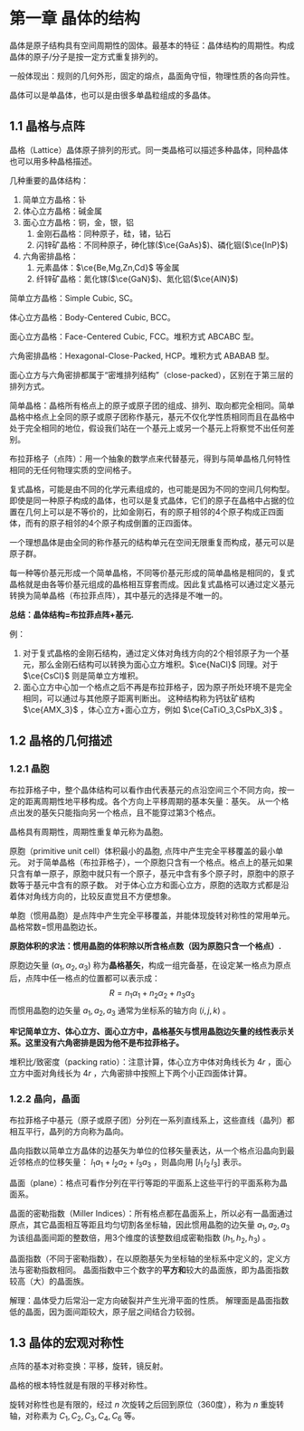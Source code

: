 # 第一章 晶体的结构

晶体是原子结构具有空间周期性的固体。最基本的特征：晶体结构的周期性。构成晶体的原子/分子是按一定方式重复排列的。

一般体现出：规则的几何外形，固定的熔点，晶面角守恒，物理性质的各向异性。

晶体可以是单晶体，也可以是由很多单晶粒组成的多晶体。

## 1.1 晶格与点阵

晶格（Lattice）晶体原子排列的形式。同一类晶格可以描述多种晶体，同种晶体也可以用多种晶格描述。

几种重要的晶体结构：

1. 简单立方晶格：钋
2. 体心立方晶格：碱金属
3. 面心立方晶格：铜，金，银，铝
    1. 金刚石晶格：同种原子，硅，锗，钻石
    2. 闪锌矿晶格：不同种原子，砷化镓($\ce{GaAs}$)、磷化铟($\ce{InP}$)
4. 六角密排晶格：
    1. 元素晶体：$\ce{Be,Mg,Zn,Cd}$ 等金属
    2. 纤锌矿晶格：氮化镓($\ce{GaN}$)、氮化铝($\ce{AlN}$)

简单立方晶格：Simple Cubic, SC。

体心立方晶格：Body-Centered Cubic, BCC。

面心立方晶格：Face-Centered Cubic, FCC。堆积方式 ABCABC 型。

六角密排晶格：Hexagonal-Close-Packed, HCP。堆积方式 ABABAB 型。

面心立方与六角密排都属于“密堆排列结构”（close-packed），区别在于第三层的排列方式。

简单晶格：晶格所有格点上的原子或原子团的组成、排列、取向都完全相同。简单晶格中格点上全同的原子或原子团称作基元，基元不仅化学性质相同而且在晶格中处于完全相同的地位，假设我们站在一个基元上或另一个基元上将察觉不出任何差别。

布拉菲格子（点阵）：用一个抽象的数学点来代替基元，得到与简单晶格几何特性相同的无任何物理实质的空间格子。

复式晶格，可能是由不同的化学元素组成的，也可能是因为不同的空间几何构型。即使是同一种原子构成的晶体，也可以是复式晶体，它们的原子在晶格中占据的位置在几何上可以是不等价的，比如金刚石，有的原子相邻的4个原子构成正四面体，而有的原子相邻的4个原子构成倒置的正四面体。

一个理想晶体是由全同的称作基元的结构单元在空间无限重复而构成，基元可以是原子群。

每一种等价基元形成一个简单晶格，不同等价基元形成的简单晶格是相同的，复式晶格就是由各等价基元组成的晶格相互穿套而成。因此复式晶格可以通过定义基元转换为简单晶格（布拉菲点阵），其中基元的选择是不唯一的。

**总结：晶体结构=布拉菲点阵+基元.**

例：

1. 对于复式晶格的金刚石结构，通过定义体对角线方向的2个相邻原子为一个基元，那么金刚石结构可以转换为面心立方堆积。$\ce{NaCl}$ 同理。对于 $\ce{CsCl}$ 则是简单立方堆积。
2. 面心立方中心加一个格点之后不再是布拉菲格子，因为原子所处环境不是完全相同，可以通过与其他原子距离判断出。
   这种结构称为钙钛矿结构 $\ce{AMX_3}$ ，体心立方+面心立方，例如 $\ce{CaTiO_3,CsPbX_3}$ 。

## 1.2 晶格的几何描述

### 1.2.1 晶胞

布拉菲格子中，整个晶体结构可以看作由代表基元的点沿空间三个不同方向，按一定的距离周期性地平移构成。各个方向上平移周期的基本矢量：基矢。
从一个格点出发的基矢只能指向另一个格点，且不能穿过第3个格点。

晶格具有周期性，周期性重复单元称为晶胞。

原胞（primitive unit cell）体积最小的晶胞, 点阵中产生完全平移覆盖的最小单元。
对于简单晶格（布拉菲格子），一个原胞只含有一个格点。格点上的基元如果只含有单一原子，原胞中就只有一个原子，基元中含有多个原子时，原胞中的原子数等于基元中含有的原子数。
对于体心立方和面心立方，原胞的选取方式都是沿着体对角线方向的，比较反直觉且不方便想象。

单胞（惯用晶胞）是点阵中产生完全平移覆盖，并能体现旋转对称性的常用单元。晶格常数=惯用晶胞边长。

**原胞体积的求法：惯用晶胞的体积除以所含格点数（因为原胞只含一个格点）.**

原胞边矢量 $(\alpha_1,\alpha_2,\alpha_3)$ 称为**晶格基矢**，构成一组完备基，在设定某一格点为原点后，点阵中任一格点的位置都可以表示成：
$$
R=n_1\alpha_1+n_2\alpha_2+n_3\alpha_3
$$
而惯用晶胞的边矢量 $a_1,a_2,a_3$ 通常为坐标系的轴方向 $(i,j,k)$ 。

**牢记简单立方、体心立方、面心立方中，晶格基矢与惯用晶胞边矢量的线性表示关系。这里没有六角密排是因为他不是布拉菲格子。**

堆积比/致密度（packing ratio）：注意计算，体心立方中体对角线长为 $4r$ ，面心立方中面对角线长为 $4r$ ，六角密排中按照上下两个小正四面体计算。

### 1.2.2 晶向，晶面

布拉菲格子中基元（原子或原子团）分列在一系列直线系上，这些直线（晶列）都相互平行，晶列的方向称为晶向。

晶向指数以简单立方晶体的边基矢为单位的位移矢量表达，从一个格点沿晶向到最近邻格点的位移矢量： $l_1a_1+l_2a_2+l_3a_3$ ，则晶向用 $[l_1\,l_2\,l_3]$ 表示。

晶面（plane）：格点可看作分列在平行等距的平面系上这些平行的平面系称为晶面系。

晶面的密勒指数（Miller Indices）：所有格点都在晶面系上，所以必有一晶面通过原点，其它晶面相互等距且均匀切割各坐标轴，因此惯用晶胞的边矢量 $a_1,a_2,a_3$ 为该组晶面间距的整数倍，用3个维度的该整数组成密勒指数 $(h_1,h_2,h_3)$ 。

晶面指数（不同于密勒指数），在以原胞基矢为坐标轴的坐标系中定义的，定义方法与密勒指数相同。
晶面指数中三个数字的**平方和**较大的晶面族，即为晶面指数较高（大）的晶面族。

解理：晶体受力后常沿一定方向破裂并产生光滑平面的性质。
解理面是晶面指数低的晶面，因为面间距较大，原子层之间结合力较弱。

## 1.3 晶体的宏观对称性

点阵的基本对称变换：平移，旋转，镜反射。

晶格的根本特性就是有限的平移对称性。

旋转对称性也是有限的，经过 $n$ 次旋转之后回到原位（360度），称为 $n$ 重旋转轴，对称素为 $C_1,C_2,C_3,C_4,C_6$ 等。
